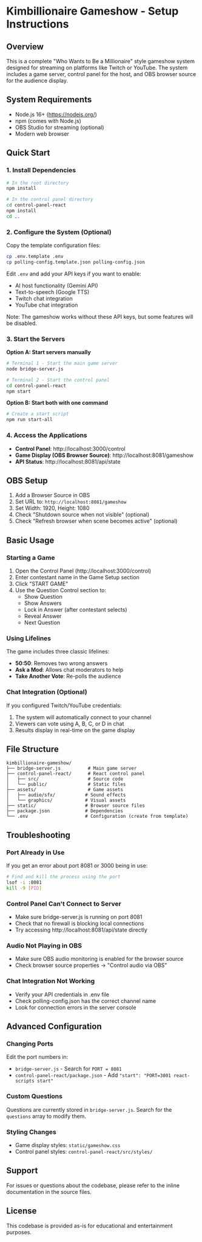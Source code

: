 # Kimbillionaire Gameshow - Setup Instructions

## Overview
This is a complete "Who Wants to Be a Millionaire" style gameshow system designed for streaming on platforms like Twitch or YouTube. The system includes a game server, control panel for the host, and OBS browser source for the audience display.

## System Requirements
- Node.js 16+ (https://nodejs.org/)
- npm (comes with Node.js)
- OBS Studio for streaming (optional)
- Modern web browser

## Quick Start

### 1. Install Dependencies

```bash
# In the root directory
npm install

# In the control panel directory
cd control-panel-react
npm install
cd ..
```

### 2. Configure the System (Optional)

Copy the template configuration files:
```bash
cp .env.template .env
cp polling-config.template.json polling-config.json
```

Edit `.env` and add your API keys if you want to enable:
- AI host functionality (Gemini API)
- Text-to-speech (Google TTS)
- Twitch chat integration
- YouTube chat integration

Note: The gameshow works without these API keys, but some features will be disabled.

### 3. Start the Servers

**Option A: Start servers manually**
```bash
# Terminal 1 - Start the main game server
node bridge-server.js

# Terminal 2 - Start the control panel
cd control-panel-react
npm start
```

**Option B: Start both with one command**
```bash
# Create a start script
npm run start-all
```

### 4. Access the Applications

- **Control Panel**: http://localhost:3000/control
- **Game Display (OBS Browser Source)**: http://localhost:8081/gameshow
- **API Status**: http://localhost:8081/api/state

## OBS Setup

1. Add a Browser Source in OBS
2. Set URL to: `http://localhost:8081/gameshow`
3. Set Width: 1920, Height: 1080
4. Check "Shutdown source when not visible" (optional)
5. Check "Refresh browser when scene becomes active" (optional)

## Basic Usage

### Starting a Game

1. Open the Control Panel (http://localhost:3000/control)
2. Enter contestant name in the Game Setup section
3. Click "START GAME"
4. Use the Question Control section to:
   - Show Question
   - Show Answers
   - Lock in Answer (after contestant selects)
   - Reveal Answer
   - Next Question

### Using Lifelines

The game includes three classic lifelines:
- **50:50**: Removes two wrong answers
- **Ask a Mod**: Allows chat moderators to help
- **Take Another Vote**: Re-polls the audience

### Chat Integration (Optional)

If you configured Twitch/YouTube credentials:
1. The system will automatically connect to your channel
2. Viewers can vote using A, B, C, or D in chat
3. Results display in real-time on the game display

## File Structure

```
kimbillionaire-gameshow/
├── bridge-server.js          # Main game server
├── control-panel-react/      # React control panel
│   ├── src/                  # Source code
│   └── public/               # Static files
├── assets/                   # Game assets
│   ├── audio/sfx/           # Sound effects
│   └── graphics/            # Visual assets
├── static/                  # Browser source files
├── package.json             # Dependencies
└── .env                     # Configuration (create from template)
```

## Troubleshooting

### Port Already in Use
If you get an error about port 8081 or 3000 being in use:
```bash
# Find and kill the process using the port
lsof -i :8081
kill -9 [PID]
```

### Control Panel Can't Connect to Server
- Make sure bridge-server.js is running on port 8081
- Check that no firewall is blocking local connections
- Try accessing http://localhost:8081/api/state directly

### Audio Not Playing in OBS
- Make sure OBS audio monitoring is enabled for the browser source
- Check browser source properties → "Control audio via OBS"

### Chat Integration Not Working
- Verify your API credentials in .env file
- Check polling-config.json has the correct channel name
- Look for connection errors in the server console

## Advanced Configuration

### Changing Ports
Edit the port numbers in:
- `bridge-server.js` - Search for `PORT = 8081`
- `control-panel-react/package.json` - Add `"start": "PORT=3001 react-scripts start"`

### Custom Questions
Questions are currently stored in `bridge-server.js`. Search for the `questions` array to modify them.

### Styling Changes
- Game display styles: `static/gameshow.css`
- Control panel styles: `control-panel-react/src/styles/`

## Support

For issues or questions about the codebase, please refer to the inline documentation in the source files.

## License

This codebase is provided as-is for educational and entertainment purposes.